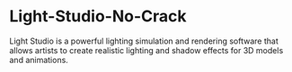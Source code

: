 # Light-Studio-No-Crack
Light Studio is a powerful lighting simulation and rendering software that allows artists to create realistic lighting and shadow effects for 3D models and animations.

